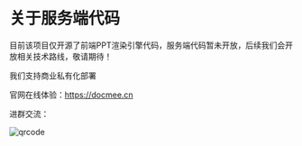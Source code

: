 # 关于服务端代码

目前该项目仅开源了前端PPT渲染引擎代码，服务端代码暂未开放，后续我们会开放相关技术路线，敬请期待！



我们支持商业私有化部署

官网在线体验：https://docmee.cn

进群交流：

![qrcode](https://metasign-public.oss-cn-shanghai.aliyuncs.com/github/contact_me_qr.png)